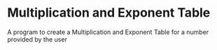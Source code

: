 # Multiplication and Exponent Table 
A program to create a Multiplication and Exponent Table for a number provided by the user
